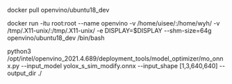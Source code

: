 docker pull openvino/ubuntu18_dev

docker run -itu root:root --name openvino -v /home/uisee/:/home/wyh/ -v /tmp/.X11-unix/:/tmp/.X11-unix/ -e DISPLAY=$DISPLAY  --shm-size=64g openvino/ubuntu18_dev /bin/bash

python3 /opt/intel/openvino_2021.4.689/deployment_tools/model_optimizer/mo_onnx.py --input_model yolox_s_sim_modify.onnx --input_shape [1,3,640,640] --output_dir ./
